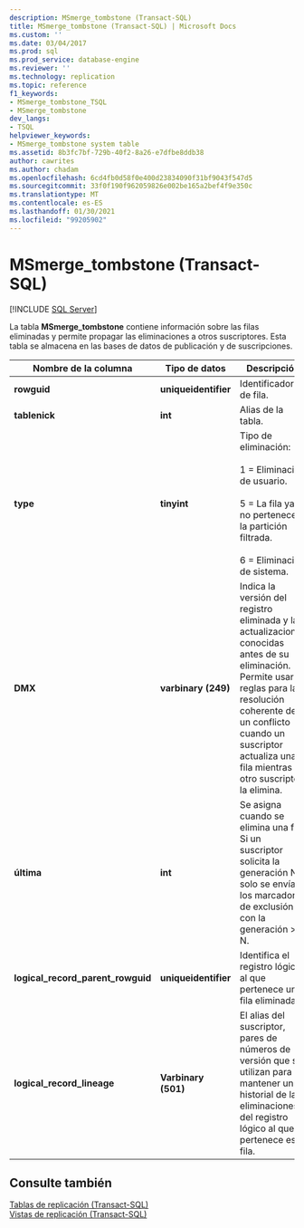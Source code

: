 ```yaml
---
description: MSmerge_tombstone (Transact-SQL)
title: MSmerge_tombstone (Transact-SQL) | Microsoft Docs
ms.custom: ''
ms.date: 03/04/2017
ms.prod: sql
ms.prod_service: database-engine
ms.reviewer: ''
ms.technology: replication
ms.topic: reference
f1_keywords:
- MSmerge_tombstone_TSQL
- MSmerge_tombstone
dev_langs:
- TSQL
helpviewer_keywords:
- MSmerge_tombstone system table
ms.assetid: 8b3fc7bf-729b-40f2-8a26-e7dfbe8ddb38
author: cawrites
ms.author: chadam
ms.openlocfilehash: 6cd4fb0d58f0e400d23834090f31bf9043f547d5
ms.sourcegitcommit: 33f0f190f962059826e002be165a2bef4f9e350c
ms.translationtype: MT
ms.contentlocale: es-ES
ms.lasthandoff: 01/30/2021
ms.locfileid: "99205902"
---
```

# <a name="msmerge_tombstone-transact-sql"></a>MSmerge_tombstone (Transact-SQL)
[!INCLUDE [SQL Server](../../includes/applies-to-version/sqlserver.md)]

  La tabla **MSmerge_tombstone** contiene información sobre las filas eliminadas y permite propagar las eliminaciones a otros suscriptores. Esta tabla se almacena en las bases de datos de publicación y de suscripciones.  
  
|Nombre de la columna|Tipo de datos|Descripción|  
|-----------------|---------------|-----------------|  
|**rowguid**|**uniqueidentifier**|Identificador de fila.|  
|**tablenick**|**int**|Alias de la tabla.|  
|**type**|**tinyint**|Tipo de eliminación:<br /><br /> 1 = Eliminación de usuario.<br /><br /> 5 = La fila ya no pertenece a la partición filtrada.<br /><br /> 6 = Eliminación de sistema.|  
|**DMX**|**varbinary (249)**|Indica la versión del registro eliminada y las actualizaciones conocidas antes de su eliminación. Permite usar reglas para la resolución coherente de un conflicto cuando un suscriptor actualiza una fila mientras otro suscriptor la elimina.|  
|**última**|**int**|Se asigna cuando se elimina una fila. Si un suscriptor solicita la generación N, solo se envían los marcadores de exclusión con la generación >= N.|  
|**logical_record_parent_rowguid**|**uniqueidentifier**|Identifica el registro lógico al que pertenece una fila eliminada.|  
|**logical_record_lineage**|**Varbinary (501)**|El alias del suscriptor, pares de números de versión que se utilizan para mantener un historial de las eliminaciones del registro lógico al que pertenece esta fila.|  
  
## <a name="see-also"></a>Consulte también  
 [Tablas de replicación &#40;Transact-SQL&#41;](../../relational-databases/system-tables/replication-tables-transact-sql.md)   
 [Vistas de replicación &#40;Transact-SQL&#41;](../../relational-databases/system-views/replication-views-transact-sql.md)  
  
  
